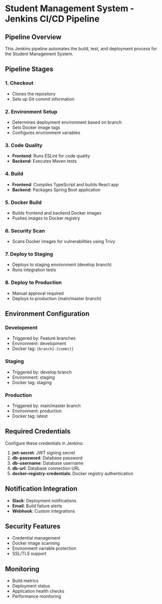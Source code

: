 # Student Management System - Jenkins CI/CD Pipeline

## Pipeline Overview
This Jenkins pipeline automates the build, test, and deployment process for the Student Management System.

## Pipeline Stages

### 1. Checkout
- Clones the repository
- Sets up Git commit information

### 2. Environment Setup
- Determines deployment environment based on branch
- Sets Docker image tags
- Configures environment variables

### 3. Code Quality
- **Frontend**: Runs ESLint for code quality
- **Backend**: Executes Maven tests

### 4. Build
- **Frontend**: Compiles TypeScript and builds React app
- **Backend**: Packages Spring Boot application

### 5. Docker Build
- Builds frontend and backend Docker images
- Pushes images to Docker registry

### 6. Security Scan
- Scans Docker images for vulnerabilities using Trivy

### 7. Deploy to Staging
- Deploys to staging environment (develop branch)
- Runs integration tests

### 8. Deploy to Production
- Manual approval required
- Deploys to production (main/master branch)

## Environment Configuration

### Development
- Triggered by: Feature branches
- Environment: development
- Docker tag: `{branch}-{commit}`

### Staging
- Triggered by: develop branch
- Environment: staging
- Docker tag: staging

### Production
- Triggered by: main/master branch
- Environment: production
- Docker tag: latest

## Required Credentials

Configure these credentials in Jenkins:

1. **jwt-secret**: JWT signing secret
2. **db-password**: Database password
3. **db-username**: Database username
4. **db-url**: Database connection URL
5. **docker-registry-credentials**: Docker registry authentication

## Notification Integration

- **Slack**: Deployment notifications
- **Email**: Build failure alerts
- **Webhook**: Custom integrations

## Security Features

- Credential management
- Docker image scanning
- Environment variable protection
- SSL/TLS support

## Monitoring

- Build metrics
- Deployment status
- Application health checks
- Performance monitoring
